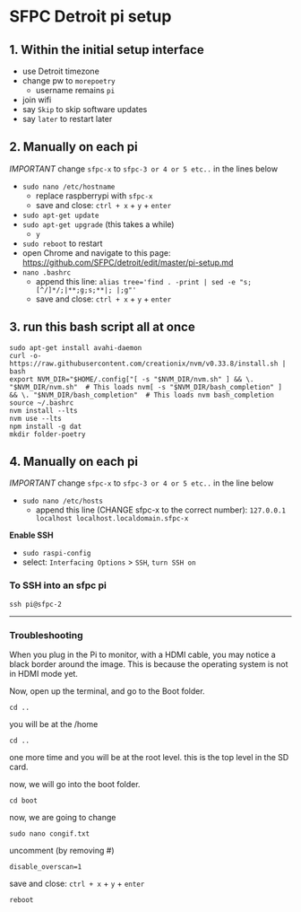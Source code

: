 # SFPC Detroit pi setup


## 1. **Within the initial setup interface**
- use Detroit timezone
- change pw to `morepoetry`
    - username remains `pi`
- join wifi
- say `Skip` to skip software updates 
- say `later` to restart later


## 2. **Manually on each pi**

*IMPORTANT* change `sfpc-x` to `sfpc-3 or 4 or 5 etc..` in the lines below

- `sudo nano /etc/hostname`
    - replace raspberrypi with `sfpc-x` 
    - save and close: `ctrl + x` + `y` + `enter`
- `sudo apt-get update`
- `sudo apt-get upgrade` (this takes a while)
    - `y`
- `sudo reboot` to restart
- open Chrome and navigate to this page: https://github.com/SFPC/detroit/edit/master/pi-setup.md
- `nano .bashrc`
    - append this line: `alias tree='find . -print | sed -e "s;[^/]*/;|**;g;s;**|; |;g"'`
    - save and close: `ctrl + x` + `y` + `enter`


## 3. **run this bash script all at once**

    sudo apt-get install avahi-daemon
    curl -o- https://raw.githubusercontent.com/creationix/nvm/v0.33.8/install.sh | bash  
    export NVM_DIR="$HOME/.config["[ -s "$NVM_DIR/nvm.sh" ] && \. "$NVM_DIR/nvm.sh"  # This loads nvm[ -s "$NVM_DIR/bash_completion" ] && \. "$NVM_DIR/bash_completion"  # This loads nvm bash_completion
    source ~/.bashrc
    nvm install --lts
    nvm use --lts
    npm install -g dat
    mkdir folder-poetry


## 4. **Manually on each pi**

*IMPORTANT* change `sfpc-x` to `sfpc-3 or 4 or 5 etc..` in the line below
- `sudo nano /etc/hosts`
    - append this line (CHANGE sfpc-x to the correct number): `127.0.0.1       localhost localhost.localdomain.sfpc-x`
    
**Enable SSH**
- `sudo raspi-config`
- select: `Interfacing Options` > `SSH`, `turn SSH on`



### To SSH into an sfpc pi
`ssh pi@sfpc-2`



---

### Troubleshooting 

When you plug in the Pi to monitor, with a HDMI cable, you may notice a black border around the image. This is because the operating system is not in HDMI mode yet. 

Now, open up the terminal, and go to the Boot folder.

`cd ..`

you will be at the /home

`cd ..` 

one more time and you will be at the root level. this is the top level in the SD card. 

now, we will go into the boot folder. 

`cd boot`

now, we are going to change 

`sudo nano congif.txt`

uncomment (by removing #) 

`disable_overscan=1`

save and close: `ctrl + x` + `y` + `enter`

`reboot`

